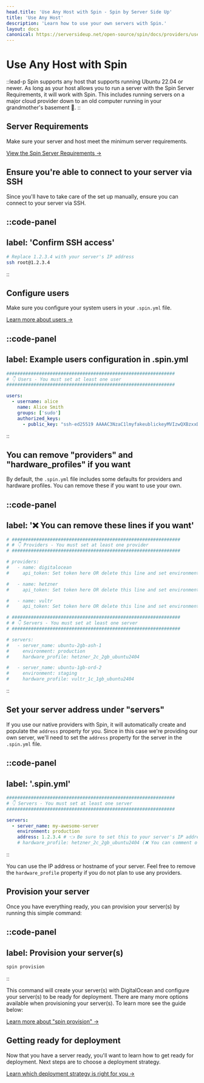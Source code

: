 ```yaml
---
head.title: 'Use Any Host with Spin - Spin by Server Side Up'
title: 'Use Any Host'
description: 'Learn how to use your own servers with Spin.'
layout: docs
canonical: https://serversideup.net/open-source/spin/docs/providers/use-any-host
---
```


# Use Any Host with Spin
::lead-p
Spin supports any host that supports running Ubuntu 22.04 or newer. As long as your host allows you to run a server with the Spin Server Requirements, it will work with Spin. This includes running servers on a major cloud provider down to an old computer running in your grandmother's basement 🤠.
::

## Server Requirements
Make sure your server and host meet the minimum server requirements.

[View the Spin Server Requirements →](/docs/server-configuration/server-requirements)

## Ensure you're able to connect to your server via SSH
Since you'll have to take care of the set up manually, ensure you can connect to your server via SSH.

::code-panel
---
label: 'Confirm SSH access'
---
```bash
# Replace 1.2.3.4 with your server's IP address
ssh root@1.2.3.4
```
::

## Configure users
Make sure you configure your system users in your `.spin.yml` file.

[Learn more about users →](/docs/server-configuration/spin-yml-usage#users)

::code-panel
---
label: Example users configuration in .spin.yml
---
```yaml
##############################################################
# 👇 Users - You must set at least one user
##############################################################

users:
  - username: alice
    name: Alice Smith
    groups: ['sudo']
    authorized_keys:
      - public_key: "ssh-ed25519 AAAAC3NzaC1lmyfakeublickeyMVIzwQXBzxxD9b8Erd1FKVvu alice"
```
::

## You can remove "providers" and "hardware_profiles" if you want
By default, the `.spin.yml` file includes some defaults for providers and hardware profiles. You can remove these if you want to use your own.

::code-panel
---
label: '❌ You can remove these lines if you want'
---
```yaml
# ##############################################################
# # 👇 Providers - You must set at least one provider
# ##############################################################

# providers:
#   - name: digitalocean
#     api_token: Set token here OR delete this line and set environment variable DO_API_TOKEN

#   - name: hetzner
#     api_token: Set token here OR delete this line and set environment variable HCLOUD_TOKEN

#   - name: vultr
#     api_token: Set token here OR delete this line and set environment variable VULTR_API_KEY

# ##############################################################
# # 👇 Servers - You must set at least one server
# ##############################################################

# servers:
#   - server_name: ubuntu-2gb-ash-1
#     environment: production
#     hardware_profile: hetzner_2c_2gb_ubuntu2404

#   - server_name: ubuntu-1gb-ord-2
#     environment: staging
#     hardware_profile: vultr_1c_1gb_ubuntu2404
```
::

## Set your server address under "servers"
If you use our native providers with Spin, it will automatically create and populate the `address` property for you. Since in this case we're providing our own server, we'll need to set the `address` property for the server in the `.spin.yml` file.

::code-panel
---
label: '.spin.yml'
---
```yaml
##############################################################
# 👇 Servers - You must set at least one server
##############################################################

servers:
  - server_name: my-awesome-server
    environment: production
    address: 1.2.3.4 # 👈 Be sure to set this to your server's IP address or DNS hostname
    # hardware_profile: hetzner_2c_2gb_ubuntu2404 (❌ You can comment or delete this line out)
```
::

You can use the IP address or hostname of your server. Feel free to remove the `hardware_profile` property if you do not plan to use any providers.

## Provision your server
Once you have everything ready, you can provision your server(s) by running this simple command:

::code-panel
---
label: Provision your server(s)
---
```bash
spin provision
```
::

This command will create your server(s) with DigitalOcean and configure your server(s) to be ready for deployment. There are many more options available when provisioning your server(s). To learn more see the guide below:

[Learn more about "spin provision" →](/docs/command-reference/provision)

## Getting ready for deployment
Now that you have a server ready, you'll want to learn how to get ready for deployment. Next steps are to choose a deployment strategy.

[Learn which deployment strategy is right for you →](/docs/deployment/choosing-a-deployment-strategy)
